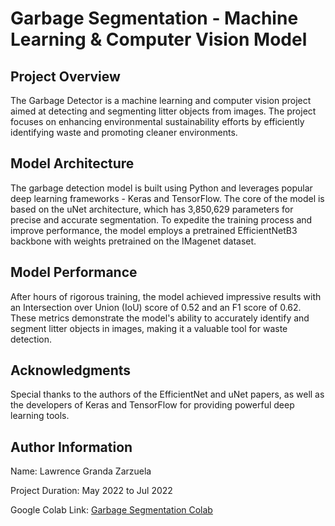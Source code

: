 # Garbage Segmentation - Machine Learning & Computer Vision Model
## Project Overview
The Garbage Detector is a machine learning and computer vision project aimed at detecting and segmenting litter objects from images. The project focuses on enhancing environmental sustainability efforts by efficiently identifying waste and promoting cleaner environments.


## Model Architecture
The garbage detection model is built using Python and leverages popular deep learning frameworks - Keras and TensorFlow. The core of the model is based on the uNet architecture, which has 3,850,629 parameters for precise and accurate segmentation. To expedite the training process and improve performance, the model employs a pretrained EfficientNetB3 backbone with weights pretrained on the IMagenet dataset.


## Model Performance
After hours of rigorous training, the model achieved impressive results with an Intersection over Union (IoU) score of 0.52 and an F1 score of 0.62. These metrics demonstrate the model's ability to accurately identify and segment litter objects in images, making it a valuable tool for waste detection.


## Acknowledgments
Special thanks to the authors of the EfficientNet and uNet papers, as well as the developers of Keras and TensorFlow for providing powerful deep learning tools.


## Author Information
Name: Lawrence Granda Zarzuela

Project Duration: May 2022 to Jul 2022

Google Colab Link: [Garbage Segmentation Colab](https://colab.research.google.com/drive/1PzKaSvqqe3_QX2fM6iEfWb7Z3rgf9CtR?usp=sharing)
